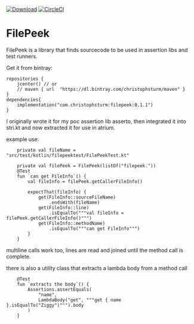 [![Download](https://api.bintray.com/packages/christophsturm/maven/filepeek/images/download.svg)](https://bintray.com/christophsturm/maven/filepeek/_latestVersion)
[![CircleCI](https://circleci.com/gh/christophsturm/filepeek/tree/master.svg?style=svg)](https://circleci.com/gh/christophsturm/filepeek/tree/master)

# FilePeek

FilePeek is a library that finds sourcecode to be used in assertion libs and test runners.

Get it from bintray:
```
repositories {
    jcenter() // or
    // maven { url  "https://dl.bintray.com/christophsturm/maven" }
}
dependencies{
    implementation("com.christophsturm:filepeek:0.1.1")
}
```

I originally wrote it for my poc assertion lib asserto, then integrated it into stri.kt and now extracted it for use in atrium.

example use:

```
    private val fileName = "src/test/kotlin/filepeektest/FilePeekTest.kt"

    private val filePeek = FilePeek(listOf("filepeek."))
    @Test
    fun `can get FileInfo`() {
        val fileInfo = filePeek.getCallerFileInfo()

        expectThat(fileInfo) {
            get(FileInfo::sourceFileName)
                .endsWith(fileName)
            get(FileInfo::line)
                .isEqualTo("""val fileInfo = filePeek.getCallerFileInfo()""")
            get(FileInfo::methodName)
                .isEqualTo("""can get FileInfo""")
        }
    }
```
multiline calls work too, lines are read and joined until the method call is complete.

there is also a utility class that extracts a lambda body from a method call
```
    @Test
    fun `extracts the body`() {
        Assertions.assertEquals(
            "name",
            LambdaBody("get", """get { name }.isEqualTo("Ziggy")""").body
        )
    }
```

